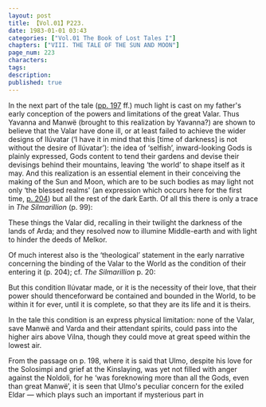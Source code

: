 ```yaml
---
layout: post
title: 【Vol.01】P223.
date: 1983-01-01 03:43
categories: ["Vol.01 The Book of Lost Tales I"]
chapters: ["VIII. THE TALE OF THE SUN AND MOON"]
page_num: 223
characters: 
tags: 
description: 
published: true
---
```


In the next part of the tale ([pp. 197]({{site.baseurl}}/vol01-p197) ff.) much light is cast on my father's early conception of the powers and limitations of the great Valar. Thus Yavanna and Manwë (brought to this realization by Yavanna?) are shown to believe that the Valar have done ill, or at least failed to achieve the wider designs of Ilúvatar (‘I have it in mind that this [time of darkness] is not without the desire of Ilúvatar’): the idea of ‘selfish’, inward-looking Gods is plainly expressed, Gods content to tend their gardens and devise their devisings behind their mountains, leaving ‘the world’ to shape itself as it may. And this realization is an essential element in their conceiving the making of the Sun and Moon, which are to be such bodies as may light not only ‘the blessed realms' (an expression which occurs here for the first time, [p. 204]({{site.baseurl}}/vol01-p204)) but all the rest of the dark Earth. Of all this there is only a trace in <I>The Silmarillion</I> (p. 99):

These things the Valar did, recalling in their twilight the darkness of the lands of Arda; and they resolved now to illumine Middle-earth and with light to hinder the deeds of Melkor.

Of much interest also is the ‘theological’ statement in the early narrative concerning the binding of the Valar to the World as the condition of their entering it (p. 204); cf. <I>The Silmarillion</I> p. 20:

But this condition Ilúvatar made, or it is the necessity of their love, that their power should thenceforward be contained and bounded in the World, to be within it for ever, until it is complete, so that they are its life and it is theirs.

In the tale this condition is an express physical limitation: none of the Valar, save Manwë and Varda and their attendant spirits, could pass into the higher airs above Vilna, though they could move at great speed within the lowest air.

From the passage on p. 198, where it is said that Ulmo, despite his love for the Solosimpi and grief at the Kinslaying, was yet not filled with anger against the Noldoli, for he ‘was foreknowing more than all the Gods, even than great Manwë’, it is seen that Ulmo's peculiar concern for the exiled Eldar — which plays such an important if mysterious part in

